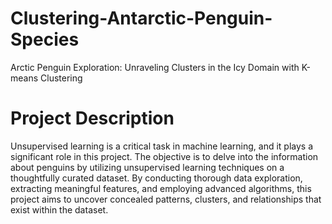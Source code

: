 # Clustering-Antarctic-Penguin-Species
Arctic Penguin Exploration: Unraveling Clusters in the Icy Domain with K-means Clustering

# Project Description

Unsupervised learning is a critical task in machine learning, and it plays a significant role in this project. The objective is to delve into the information about penguins by utilizing unsupervised learning techniques on a thoughtfully curated dataset. By conducting thorough data exploration, extracting meaningful features, and employing advanced algorithms, this project aims to uncover concealed patterns, clusters, and relationships that exist within the dataset.
